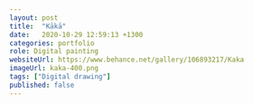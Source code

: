 ```yaml
---
layout: post
title:  "Kākā"
date:   2020-10-29 12:59:13 +1300
categories: portfolio
role: Digital painting
websiteUrl: https://www.behance.net/gallery/106893217/Kaka
imageUrl: kaka-400.png 
tags: ["Digital drawing"]
published: false
---
```

 
